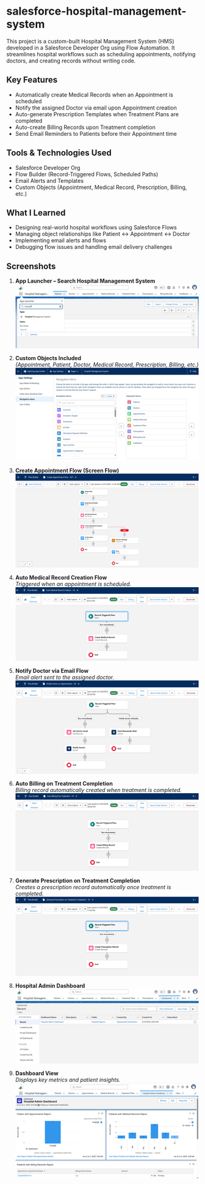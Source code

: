 # salesforce-hospital-management-system

This project is a custom-built Hospital Management System (HMS) developed in a Salesforce Developer Org using Flow Automation. It streamlines hospital workflows such as scheduling appointments, notifying doctors, and creating records without writing code.

## Key Features

-  Automatically create Medical Records when an Appointment is scheduled  
-  Notify the assigned Doctor via email upon Appointment creation  
-  Auto-generate Prescription Templates when Treatment Plans are completed  
-  Auto-create Billing Records upon Treatment completion  
-  Send Email Reminders to Patients before their Appointment time

## Tools & Technologies Used

- Salesforce Developer Org  
- Flow Builder (Record-Triggered Flows, Scheduled Paths)  
- Email Alerts and Templates  
- Custom Objects (Appointment, Medical Record, Prescription, Billing, etc.)

## What I Learned

- Designing real-world hospital workflows using Salesforce Flows  
- Managing object relationships like Patient ↔ Appointment ↔ Doctor  
- Implementing email alerts and flows  
- Debugging flow issues and handling email delivery challenges

## Screenshots

1. **App Launcher – Search Hospital Management System**  
   ![App Launcher](app_launcher.png)

2. **Custom Objects Included**  
   _(Appointment, Patient, Doctor, Medical Record, Prescription, Billing, etc.)_  
   ![Custom Objects](custom_objects.png)

3. **Create Appointment Flow (Screen Flow)**  
   ![Create Appointment Flow](create_appointment_flow.png)

4. **Auto Medical Record Creation Flow**  
   _Triggered when an appointment is scheduled._  
   ![Medical Record Flow](auto_medical_record.png)

5. **Notify Doctor via Email Flow**  
   _Email alert sent to the assigned doctor._  
   ![Notify Doctor](notify_doctor.png)

6. **Auto Billing on Treatment Completion**  
   _Billing record automatically created when treatment is completed._  
   ![Auto Billing](auto_billing.png)

7. **Generate Prescription on Treatment Completion**  
   _Creates a prescription record automatically once treatment is completed._  
   ![Prescription Flow](generate_prescription.png)

8. **Hospital Admin Dashboard**    
   ![Dashboard](dashboard.png)

9. **Dashboard View**  
   _Displays key metrics and patient insights._  
   ![Dashboard](dashboard1.png)

